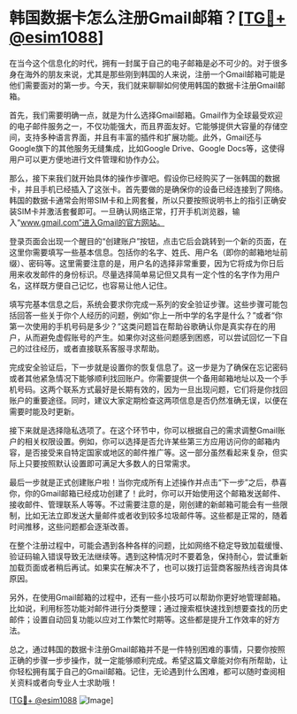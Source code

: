 # 韩国数据卡怎么注册Gmail邮箱？[[TG💪+ @esim1088](https://t.me/s/esim1088)]

在当今这个信息化的时代，拥有一封属于自己的电子邮箱是必不可少的。对于很多身在海外的朋友来说，尤其是那些刚到韩国的人来说，注册一个Gmail邮箱可能是他们需要面对的第一步。今天，我们就来聊聊如何使用韩国的数据卡注册Gmail邮箱。

首先，我们需要明确一点，就是为什么选择Gmail邮箱。Gmail作为全球最受欢迎的电子邮件服务之一，不仅功能强大，而且界面友好。它能够提供大容量的存储空间，支持多种语言界面，并且有丰富的插件和扩展功能。此外，Gmail还与Google旗下的其他服务无缝集成，比如Google Drive、Google Docs等，这使得用户可以更方便地进行文件管理和协作办公。

那么，接下来我们就开始具体的操作步骤吧。假设你已经购买了一张韩国的数据卡，并且手机已经插入了这张卡。首先要做的是确保你的设备已经连接到了网络。韩国的数据卡通常会附带SIM卡和上网套餐，所以只要按照说明书上的指引正确安装SIM卡并激活套餐即可。一旦确认网络正常，打开手机浏览器，输入“www.gmail.com”进入Gmail的官方网站。

登录页面会出现一个醒目的“创建账户”按钮，点击它后会跳转到一个新的页面，在这里你需要填写一些基本信息。包括你的名字、姓氏、用户名（即你的邮箱地址前缀）、密码等。这里需要注意的是，用户名的选择非常重要，因为它将成为你日后用来收发邮件的身份标识。尽量选择简单易记但又具有一定个性的名字作为用户名，这样既方便自己记忆，也容易让他人记住。

填写完基本信息之后，系统会要求你完成一系列的安全验证步骤。这些步骤可能包括回答一些关于你个人经历的问题，例如“你上一所中学的名字是什么？”或者“你第一次使用的手机号码是多少？”这类问题旨在帮助谷歌确认你是真实存在的用户，从而避免虚假账号的产生。如果你对这些问题感到困惑，可以尝试回忆一下自己的过往经历，或者直接联系客服寻求帮助。

完成安全验证后，下一步就是设置你的恢复信息了。这一步是为了确保在忘记密码或者其他紧急情况下能够顺利找回账户。你需要提供一个备用邮箱地址以及一个手机号码。这两个联系方式最好是长期有效的，因为一旦出现问题，它们将是你找回账户的重要途径。同时，建议大家定期检查这两项信息是否仍然准确无误，以便在需要时能及时更新。

接下来就是选择隐私选项了。在这个环节中，你可以根据自己的需求调整Gmail账户的相关权限设置。例如，你可以选择是否允许某些第三方应用访问你的邮箱内容，是否接受来自特定国家或地区的邮件推广等。这一部分虽然看起来复杂，但实际上只要按照默认设置即可满足大多数人的日常需求。

最后一步就是正式创建账户啦！当你完成所有上述操作并点击“下一步”之后，恭喜你，你的Gmail邮箱已经成功创建了！此时，你可以开始使用这个邮箱发送邮件、接收邮件、管理联系人等等。不过需要注意的是，刚创建的新邮箱可能会有一些限制，比如无法立即发送大量邮件或者收到较多垃圾邮件等。这些都是正常的，随着时间推移，这些问题都会逐渐改善。

在整个注册过程中，可能会遇到各种各样的问题，比如网络不稳定导致加载缓慢、验证码输入错误导致无法继续等。遇到这种情况时不要着急，保持耐心，尝试重新加载页面或者稍后再试。如果实在解决不了，也可以拨打运营商客服热线咨询具体原因。

另外，在使用Gmail邮箱的过程中，还有一些小技巧可以帮助你更好地管理邮箱。比如说，利用标签功能对邮件进行分类整理；通过搜索框快速找到想要查找的历史邮件；设置自动回复功能以应对工作繁忙时期等。这些都是提升工作效率的好方法。

总之，通过韩国的数据卡注册Gmail邮箱并不是一件特别困难的事情，只要你按照正确的步骤一步步操作，就一定能够顺利完成。希望这篇文章能对你有所帮助，让你轻松拥有属于自己的Gmail邮箱。记住，无论遇到什么困难，都可以随时查阅相关资料或者向专业人士求助哦！

[[TG💪+ @esim1088](https://t.me/s/esim1088) ![Image](https://i.postimg.cc/4NQfJmqS/Snipaste-2025-05-13-00-14-12.png)]